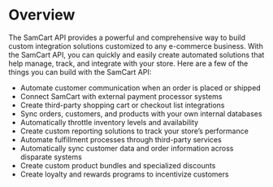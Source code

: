 # Overview

The SamCart API provides a powerful and comprehensive way to build custom
integration solutions customized to any e-commerce business. With the SamCart
API, you can quickly and easily create automated solutions that help manage,
track, and integrate with your store. Here are a few of the things you can
build with the SamCart API:

- Automate customer communication when an order is placed or shipped
- Connect SamCart with external payment processor systems
- Create third-party shopping cart or checkout list integrations
- Sync orders, customers, and products with your own internal databases
- Automatically throttle inventory levels and availability
- Create custom reporting solutions to track your store’s performance
- Automate fulfillment processes through third-party services
- Automatically sync customer data and order information across disparate
  systems
- Create custom product bundles and specialized discounts
- Create loyalty and rewards programs to incentivize customers
